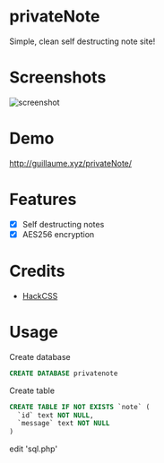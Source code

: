 # privateNote

Simple, clean self destructing note site!

# Screenshots

![screenshot](https://image.noelshack.com/fichiers/2019/37/1/1568046466-privatenote.png)

# Demo

http://guillaume.xyz/privateNote/

# Features

- [x] Self destructing notes
- [x] AES256 encryption

# Credits

- [HackCSS](https://hackcss.egoist.moe)

# Usage

Create database

```SQL
CREATE DATABASE privatenote
```
Create table
```SQL
CREATE TABLE IF NOT EXISTS `note` (
  `id` text NOT NULL,
  `message` text NOT NULL
) 
```

edit 'sql.php'
